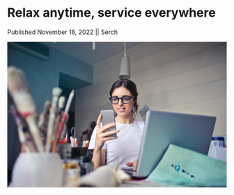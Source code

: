 # Relax anytime, service everywhere

Published November 18, 2022 || Serch

![Relax while artisans work for you](../../../../assets/newsroom/relax.jpg)
